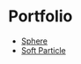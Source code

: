# Portfolio

- [Sphere](https://pyomp.github.io/portfolio/sphere/)
- [Soft Particle](https://pyomp.github.io/portfolio/softParticles)
